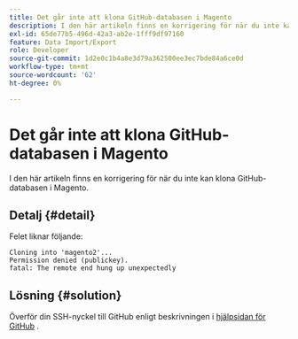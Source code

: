 ```yaml
---
title: Det går inte att klona GitHub-databasen i Magento
description: I den här artikeln finns en korrigering för när du inte kan klona GitHub-databasen i Magento.
exl-id: 65de77b5-496d-42a3-ab2e-1fff9df97160
feature: Data Import/Export
role: Developer
source-git-commit: 1d2e0c1b4a8e3d79a362500ee3ec7bde84a6ce0d
workflow-type: tm+mt
source-wordcount: '62'
ht-degree: 0%

---
```


# Det går inte att klona GitHub-databasen i Magento

I den här artikeln finns en korrigering för när du inte kan klona GitHub-databasen i Magento.

## Detalj {#detail}

Felet liknar följande:

```terminal
Cloning into 'magento2'...
Permission denied (publickey).
fatal: The remote end hung up unexpectedly
```

## Lösning {#solution}

Överför din SSH-nyckel till GitHub enligt beskrivningen i [hjälpsidan för GitHub](https://help.github.com/articles/generating-ssh-keys) .
